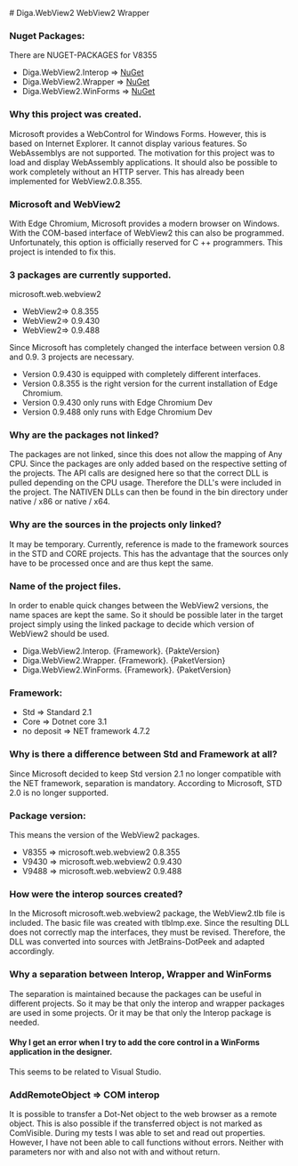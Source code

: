 ﻿﻿﻿# Diga.WebView2WebView2 Wrapper### Nuget Packages:There are NUGET-PACKAGES for V8355- Diga.WebView2.Interop => [NuGet](https://www.nuget.org/packages/Diga.WebView2.Interop/ "NuGet")- Diga.WebView2.Wrapper => [NuGet](https://www.nuget.org/packages/Diga.WebView2.Wrapper/ "NuGet")- Diga.WebView2.WinForms => [NuGet](https://www.nuget.org/packages/Diga.WebView2.WinForms/ "NuGet")### Why this project was created.Microsoft provides a WebControl for Windows Forms.However, this is based on Internet Explorer. It cannot display various features.So WebAssemblys are not supported.The motivation for this project was to load and display WebAssembly applications.It should also be possible to work completely without an HTTP server.This has already been implemented for WebView2.0.8.355.### Microsoft and WebView2With Edge Chromium, Microsoft provides a modern browser on Windows.With the COM-based interface of WebView2 this can also be programmed.Unfortunately, this option is officially reserved for C ++ programmers.This project is intended to fix this.### 3 packages are currently supported.microsoft.web.webview2- WebView2=> 0.8.355- WebView2=> 0.9.430- WebView2=> 0.9.488Since Microsoft has completely changed the interface between version 0.8 and 0.9.3 projects are necessary.- Version 0.9.430 is equipped with completely different interfaces.- Version 0.8.355 is the right version for the current installation of Edge Chromium.- Version 0.9.430 only runs with Edge Chromium Dev- Version 0.9.488 only runs with Edge Chromium Dev### Why are the packages not linked?The packages are not linked, since this does not allow the mapping of Any CPU.Since the packages are only added based on the respective setting of the projects.The API calls are designed here so that the correct DLL is pulled depending on the CPU usage.Therefore the DLL's were included in the project.The NATIVEN DLLs can then be found in the bin directory under native / x86 or native / x64.### Why are the sources in the projects only linked?It may be temporary.Currently, reference is made to the framework sources in the STD and CORE projects.This has the advantage that the sources only have to be processed once and are thus kept the same.### Name of the project files.In order to enable quick changes between the WebView2 versions, the name spaces are kept the same.So it should be possible later in the target project simply using thelinked package to decide which version of WebView2 should be used.- Diga.WebView2.Interop. {Framework}. {PakteVersion}- Diga.WebView2.Wrapper. {Framework}. {PaketVersion}- Diga.WebView2.WinForms. {Framework}. {PaketVersion}### Framework:- Std => Standard 2.1- Core => Dotnet core 3.1- no deposit => NET framework 4.7.2### Why is there a difference between Std and Framework at all?Since Microsoft decided to keep Std version 2.1 no longer compatible with the NET framework,separation is mandatory.According to Microsoft, STD 2.0 is no longer supported.### Package version:This means the version of the WebView2 packages.- V8355 => microsoft.web.webview2 0.8.355- V9430 => microsoft.web.webview2 0.9.430- V9488 => microsoft.web.webview2 0.9.488### How were the interop sources created?In the Microsoft microsoft.web.webview2 package, the WebView2.tlb file is included.The basic file was created with tlbImp.exe.Since the resulting DLL does not correctly map the interfaces, they must be revised.Therefore, the DLL was converted into sources with JetBrains-DotPeek and adapted accordingly.### Why a separation between Interop, Wrapper and WinFormsThe separation is maintained because the packages can be useful in different projects.So it may be that only the interop and wrapper packages are used in some projects.Or it may be that only the Interop package is needed.#### Why I get an error when I try to add the core control in a WinForms application in the designer.This seems to be related to Visual Studio.### AddRemoteObject => COM interopIt is possible to transfer a Dot-Net object to the web browser as a remote object. This is also possible if the transferred object is not marked as ComVisible. During my tests I was able to set and read out properties. However, I have not been able to call functions without errors. Neither with parameters nor with and also not with and without return.
